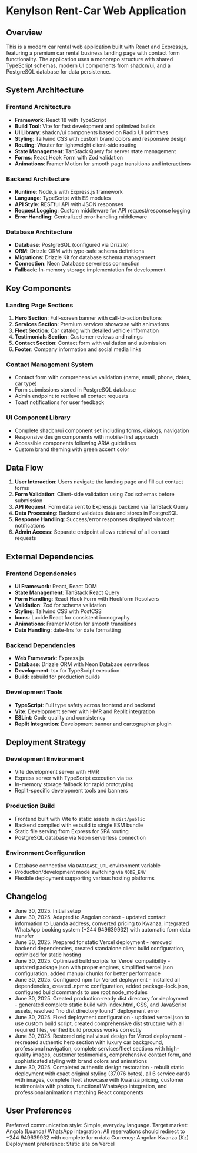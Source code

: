 # Kenylson Rent-Car Web Application

## Overview

This is a modern car rental web application built with React and Express.js, featuring a premium car rental business landing page with contact form functionality. The application uses a monorepo structure with shared TypeScript schemas, modern UI components from shadcn/ui, and a PostgreSQL database for data persistence.

## System Architecture

### Frontend Architecture
- **Framework**: React 18 with TypeScript
- **Build Tool**: Vite for fast development and optimized builds
- **UI Library**: shadcn/ui components based on Radix UI primitives
- **Styling**: Tailwind CSS with custom brand colors and responsive design
- **Routing**: Wouter for lightweight client-side routing
- **State Management**: TanStack Query for server state management
- **Forms**: React Hook Form with Zod validation
- **Animations**: Framer Motion for smooth page transitions and interactions

### Backend Architecture
- **Runtime**: Node.js with Express.js framework
- **Language**: TypeScript with ES modules
- **API Style**: RESTful API with JSON responses
- **Request Logging**: Custom middleware for API request/response logging
- **Error Handling**: Centralized error handling middleware

### Database Architecture
- **Database**: PostgreSQL (configured via Drizzle)
- **ORM**: Drizzle ORM with type-safe schema definitions
- **Migrations**: Drizzle Kit for database schema management
- **Connection**: Neon Database serverless connection
- **Fallback**: In-memory storage implementation for development

## Key Components

### Landing Page Sections
1. **Hero Section**: Full-screen banner with call-to-action buttons
2. **Services Section**: Premium services showcase with animations
3. **Fleet Section**: Car catalog with detailed vehicle information
4. **Testimonials Section**: Customer reviews and ratings
5. **Contact Section**: Contact form with validation and submission
6. **Footer**: Company information and social media links

### Contact Management System
- Contact form with comprehensive validation (name, email, phone, dates, car type)
- Form submissions stored in PostgreSQL database
- Admin endpoint to retrieve all contact requests
- Toast notifications for user feedback

### UI Component Library
- Complete shadcn/ui component set including forms, dialogs, navigation
- Responsive design components with mobile-first approach
- Accessible components following ARIA guidelines
- Custom brand theming with green accent color

## Data Flow

1. **User Interaction**: Users navigate the landing page and fill out contact forms
2. **Form Validation**: Client-side validation using Zod schemas before submission
3. **API Request**: Form data sent to Express.js backend via TanStack Query
4. **Data Processing**: Backend validates data and stores in PostgreSQL
5. **Response Handling**: Success/error responses displayed via toast notifications
6. **Admin Access**: Separate endpoint allows retrieval of all contact requests

## External Dependencies

### Frontend Dependencies
- **UI Framework**: React, React DOM
- **State Management**: TanStack React Query
- **Form Handling**: React Hook Form with Hookform Resolvers
- **Validation**: Zod for schema validation
- **Styling**: Tailwind CSS with PostCSS
- **Icons**: Lucide React for consistent iconography
- **Animations**: Framer Motion for smooth transitions
- **Date Handling**: date-fns for date formatting

### Backend Dependencies
- **Web Framework**: Express.js
- **Database**: Drizzle ORM with Neon Database serverless
- **Development**: tsx for TypeScript execution
- **Build**: esbuild for production builds

### Development Tools
- **TypeScript**: Full type safety across frontend and backend
- **Vite**: Development server with HMR and Replit integration
- **ESLint**: Code quality and consistency
- **Replit Integration**: Development banner and cartographer plugin

## Deployment Strategy

### Development Environment
- Vite development server with HMR
- Express server with TypeScript execution via tsx
- In-memory storage fallback for rapid prototyping
- Replit-specific development tools and banners

### Production Build
- Frontend built with Vite to static assets in `dist/public`
- Backend compiled with esbuild to single ESM bundle
- Static file serving from Express for SPA routing
- PostgreSQL database via Neon serverless connection

### Environment Configuration
- Database connection via `DATABASE_URL` environment variable
- Production/development mode switching via `NODE_ENV`
- Flexible deployment supporting various hosting platforms

## Changelog

- June 30, 2025. Initial setup
- June 30, 2025. Adapted to Angolan context - updated contact information to Luanda address, converted pricing to Kwanza, integrated WhatsApp booking system (+244 949639932) with automatic form data transfer
- June 30, 2025. Prepared for static Vercel deployment - removed backend dependencies, created standalone client build configuration, optimized for static hosting
- June 30, 2025. Optimized build scripts for Vercel compatibility - updated package.json with proper engines, simplified vercel.json configuration, added manual chunks for better performance
- June 30, 2025. Configured npm for Vercel deployment - installed all dependencies, created .npmrc configuration, added package-lock.json, configured build commands to use root node_modules
- June 30, 2025. Created production-ready dist directory for deployment - generated complete static build with index.html, CSS, and JavaScript assets, resolved "no dist directory found" deployment error
- June 30, 2025. Fixed deployment configuration - updated vercel.json to use custom build script, created comprehensive dist structure with all required files, verified build process works correctly
- June 30, 2025. Restored original visual design for Vercel deployment - recreated authentic hero section with luxury car background, professional navigation, complete services/fleet sections with high-quality images, customer testimonials, comprehensive contact form, and sophisticated styling with brand colors and animations
- June 30, 2025. Completed authentic design restoration - rebuilt static deployment with exact original styling (37,076 bytes), all 6 service cards with images, complete fleet showcase with Kwanza pricing, customer testimonials with photos, functional WhatsApp integration, and professional animations matching React components

## User Preferences

Preferred communication style: Simple, everyday language.
Target market: Angola (Luanda)
WhatsApp integration: All reservations should redirect to +244 949639932 with complete form data
Currency: Angolan Kwanza (Kz)
Deployment preference: Static site on Vercel